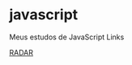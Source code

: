 # javascript
 Meus estudos de JavaScript
 Links
 <p><a href="https://github.com/vpitthan/javascript/blob/main/exercicios/ex010/ex010.html">RADAR</a></p>
